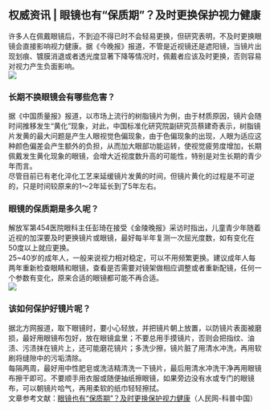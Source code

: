 ## 权威资讯 | 眼镜也有“保质期”？及时更换保护视力健康  
许多人在佩戴眼镜后，不到迫不得已时不会轻易更换，但研究表明，不及时更换眼镜会直接影响视力健康。据《今晚报》报道，不管是近视镜还是遮阳镜，当镜片出现划痕、镀膜消退或者透光度显著下降等情况时，佩戴者应该及时更换，否则容易对视力产生负面影响。  
![](http://cdncms.v-keep.cn/wp-content/uploads/2020/01/无标题.png)  
### 长期不换眼镜会有哪些危害？  
据《中国质量报》报道，以市场上流行的树脂镜片为例，由于材质原因，镜片会随时间推移发生“黄化”现象，对此，中国标准化研究院副研究员蔡建奇表示，树脂镜片发黄的最大问题是产生人眼视觉色偏现象，由于色偏现象的出现，人眼为适应这种颜色偏差会产生额外的负担，从而加大眼部功能运转，使视觉疲劳度增加，长期佩戴发生黄化现象的眼镜，会增大近视度数升高的可能性，特别是对生长期的青少年而言。  
尽管目前已有老化淬化工艺来延缓镜片发黄的时间，但镜片黄化的过程是不可逆的，只是时间较原来的1～2年延长到了5年左右。  
### 眼镜的保质期是多久呢？  
解放军第454医院眼科主任彭琦在接受《金陵晚报》采访时指出，儿童青少年随着近视的加深要及时更换镜片或眼镜，最好每半年复测一次屈光度数，如有变化在50度以上就应更换。  
25~40岁的成年人，一般来说视力相对稳定，可以不用频繁更换。建议成年人每两年重新检查眼睛和眼镜，查看是否需要对镜架做相应调整或者重新配镜，任何一个参数有变化，原来合适的眼镜都可能不再合适。  
![](http://cdncms.v-keep.cn/wp-content/uploads/2020/01/u32354733383586720222fm26gp0.jpg)  
### 该如何保护好镜片呢？  
据北方网报道，取下眼镜时，要小心轻放，并把镜片朝上放置，以防镜片表面被磨损，最好用眼镜布包好，放在眼镜盒里；不要总用手摸镜片，否则会把指纹、油渍、污渍抹在镜片上，还可能磨花镜片；多洗少擦，镜片脏了用清水冲洗，再用软刷将缝隙中的污垢清除。  
每隔两周，最好用中性肥皂或洗洁精清洗一下镜片，最后用清水冲洗干净再用眼镜布擦干即可。不要顺手用衣服或随便抽纸擦眼镜，如果旁边没有水或专门的眼镜布，可以朝镜片哈气，再用柔软的纸巾轻轻擦拭。  
文章参考文献：<a href="http://lxjk.people.cn/n1/2018/0719/c404177-30158155.html">眼镜也有“保质期”？及时更换保护视力健康</a>（人民网-科普中国）  
